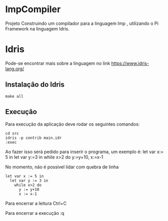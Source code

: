 # ImpCompiler

Projeto Construindo um compilador para a linguagem Imp , utilizando o Pi Framework na linguagem Idris.

# Idris
Pode-se encontrar mais sobre a linguagem no link https://www.idris-lang.org/

## Instalação do Idris
```
make all
```

## Execução
Para execução da aplicação deve rodar os seguintes comandos:
```
cd src
idris -p contrib main.idr
:exec
```

Ao fazer isso será pedido para inserir o programa, um exemplo é: let var x:= 5 in let var y:=3 in while x>2 do y:=y+10, x:=x-1

No momento, não é possível lidar com quebra de linha

```
let var x := 5 in
  let var y := 3 in
    while x>2 do
      y := y+10
      x := x-1
```

Para encerrar a leitura Ctrl+C

Para encerrar a execução :q
